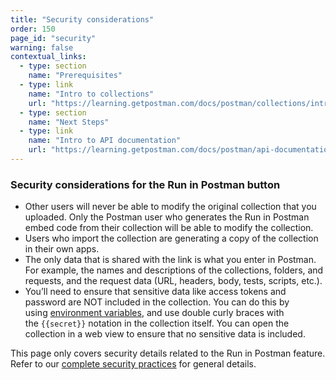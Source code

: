 ```yaml
---
title: "Security considerations"
order: 150
page_id: "security"
warning: false
contextual_links:
  - type: section
    name: "Prerequisites"
  - type: link
    name: "Intro to collections"
    url: "https://learning.getpostman.com/docs/postman/collections/intro-to-collections"
  - type: section
    name: "Next Steps"
  - type: link
    name: "Intro to API documentation"
    url: "https://learning.getpostman.com/docs/postman/api-documentation/intro-to-api-documentation"
---
```


### Security considerations for the Run in Postman button

* Other users will never be able to modify the original collection that you uploaded. Only the Postman user who generates the Run in Postman embed code from their collection will be able to modify the collection.
* Users who import the collection are generating a copy of the collection in their own apps.
* The only data that is shared with the link is what you enter in Postman. For example, the names and descriptions of the collections, folders, and requests, and the request data (URL, headers, body, tests, scripts, etc.).
* You’ll need to ensure that sensitive data like access tokens and password are NOT included in the collection. You can do this by using [environment variables](/docs/postman/variables-and-environments/variables/), and use double curly braces with the `{{secret}}` notation in the collection itself. You can open the collection in a web view to ensure that no sensitive data is included.

This page only covers security details related to the Run in Postman feature. Refer to our [complete security practices](https://www.getpostman.com/security) for general details.
